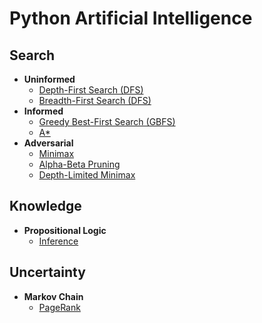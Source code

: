 # Python Artificial Intelligence
## Search
  - **Uninformed**
    - [Depth-First Search (DFS)](./search/uninformed/depth-first/)
    - [Breadth-First Search (DFS)](./search/uninformed/breadth-first/)
  - **Informed**
    - [Greedy Best-First Search (GBFS)](./search/informed/greedy-best-first/)
    - [A*](./search/informed/a-star/)
  - **Adversarial**
    - [Minimax](./search/adversarial/minimax/)
    - [Alpha-Beta Pruning](./search/adversarial/alpha-beta-pruning/)
    - [Depth-Limited Minimax](./search/adversarial/depth-limited-minimax/)
## Knowledge
  - **Propositional Logic**
    - [Inference](./knowledge/propositional-logic/inference/)
## Uncertainty
  - **Markov Chain**
    - [PageRank](./uncertainty/markov-chain/pagerank/)
